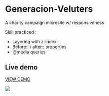 # Generacion-Veluters
A charity campaign microsite w/ responsiveness


Skill practiced :

* Layering with z-index
* Before:: / after:: properties
* @media queries


## Live demo

[VIEW DEMO](https://patriciamasioni.github.io/GeneracionVelluters/)


![](image)
